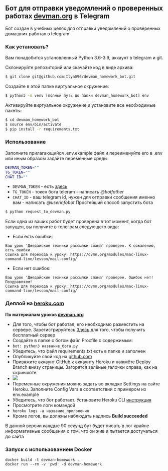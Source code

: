 ## Бот для отправки уведомлений о проверенных работах [devman.org](devman.org) в Telegram

Бот создан в учебных целях для отправки уведомлений о проверенных домашних работах в telegram

### Как установать?

Вам понадобится установленный Python 3.6-3.9, аккаунт в telegram и git.

Склонируйте репозиторий или скачайте код в виде архива:
```bash
$ git clone git@github.com:IlyaG96/devman_homework_bot.git
```

Создайте в этой папке виртуальное окружение:
```bash
$ python3 -m venv [полный путь до папки devman_homework_bot] env
```

Активируйте виртуальное окружение и установите все необходимые пакеты:
```bash
$ cd devman_homework_bot
$ source env/bin/activate
$ pip install -r requirements.txt
```
### Использование
Заполните прилагающийся .env.example файл и переименуйте его в .env или иным образом задайте переменные среды:

```bash
DEVMAN_TOKEN=""
TG_TOKEN=""
CHAT_ID=""
```

- `DEVMAN_TOKEN` - есть [здесь](https://dvmn.org/api/docs/)
- `TG_TOKEN` - токен бота teleram - написать *@botfather*
- `CHAT_ID` - ваш telegram id, нужен для отправки сообщения именно вам - написать *@userinfobot*
Простейший способ запустить бота
```bash
$ python request_to_devman.py
```
Если одна из ваших работ будет проверена в тот момент, когда бот запущен, вы получите в телеграм следующего вида:
- Если есть ошибки:
```text
Ваш урок 'Джедайские техники рассылки спама' проверен. К сожалению, есть ошибки
Ссылка для перехода к уроку: https://dvmn.org/modules/mac-linux-command-line/lesson/mail-config/
```
- Если нет ошибок:
```text
Ваш урок 'Джедайские техники рассылки спама' проверен. Ошибок нет! Поздравляем!
Ссылка для перехода к уроку: https://dvmn.org/modules/mac-linux-command-line/lesson/mail-config/
```

### Деплой на [heroku.com](https://heroku.com)
**По материалам уроков [devman.org](devman.org)**

- Для того, чтобы бот работал, его необходимо разместить на сервере. Зарегистрируйтесь 
[Здесь](https://id.heroku.com/login) для того, чтобы получить бесплатный сервер
- Создайте в папке с ботом файл Procfile c содержимым:
- ```bot: python3 название_бота.py```
- Убедитесь, что файл requirements.txt есть в папке и заполнен
- Опубликуйте свой код на [github.com](https://github.com)
- Привяжите аккаунт GitHub к аккаунту Heroku и нажмёте Deploy Branch внизу страницы. Загорятся зелёные галочки справа, как на скриншоте.
- ![](https://dvmn.org/media/photo_2019-04-25_17-01-15.jpg)
- Переменные окружения можно задать во вкладке Settings на сайте Heroku. Заполните Config Vars в соответствии с примером из env.example
- Убедитесь, что бот работает. Установите Heroku CLI [инструкция](https://devcenter.heroku.com/articles/heroku-cli#download-and-install)
- Просмотрите логи командой 
- ```heroku logs -a название_приложения``` 
- Кроме логов, вы должны наблюдать надпись **Build succeeded**  

В данной версии каждые 90 секунд бут будет писать в лог крайне информативные сообщения о том, что он жив и пытается достучаться до сайта


### Запуск с использованием Docker

```shell
docker build -t devman-homework .
docker run --rm -v 'pwd' -d devman-homework
```
